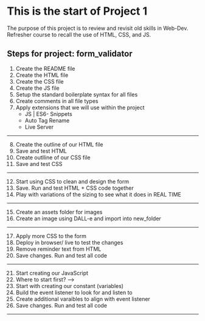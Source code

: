 # This is the start of Project 1

The purpose of this project is to review and revisit old skills in Web-Dev. 
Refresher course to recall the use of HTML, CSS, and JS. 

## Steps for project: form_validator

1. Create the README file 
2. Create the HTML file 
3. Create the CSS file
4. Create the JS file 
5. Setup the standard boilerplate syntax for all files
6. Create comments in all file types 
7. Apply extensions that we will use within the project 
    * JS | ES6- Snippets
    * Auto Tag Rename
    * Live Server
------------------------------------------------------
8. Create the outline of our HTML file
9. Save and test HTML
10. Create outlline of our CSS file
11. Save and test CSS
------------------------------------------------------
12. Start using CSS to clean and design the form 
13. Save. Run and test HTML + CSS code together
14. Play with variations of the sizing to see what it does in REAL TIME
------------------------------------------------------
15. Create an assets folder for images
16. Create an image using DALL-e and import into new_folder
------------------------------------------------------
17. Apply more CSS to the form
18. Deploy in browser/ live to test the changes
19. Remove reminder text from HTML
20. Save changes. Run and test all code
------------------------------------------------------
21. Start creating our JavaScript
22. Where to start first? --> 
23. Start with creating our constant (variables)
24. Build the event listener to look for and listen to 
25. Create additional varaibles to align with event listener
26. Save changes. Run and test all code
------------------------------------------------------